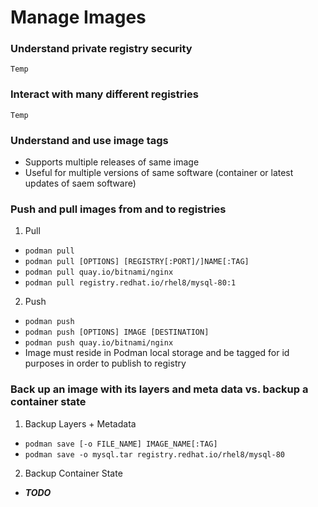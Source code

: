 # Manage Images

### Understand private registry security

`Temp`

### Interact with many different registries

`Temp`

### Understand and use image tags
- Supports multiple releases of same image
- Useful for multiple versions of same software (container or latest updates of saem software)

### Push and pull images from and to registries
1. Pull
-  `podman pull`
- `podman pull [OPTIONS] [REGISTRY[:PORT]/]NAME[:TAG]`
- `podman pull quay.io/bitnami/nginx`
- `podman pull registry.redhat.io/rhel8/mysql-80:1`
2. Push
- `podman push`
- `podman push [OPTIONS] IMAGE [DESTINATION]`
- `podman push quay.io/bitnami/nginx`
- Image must reside in Podman local storage and be tagged for id purposes in order to publish to registry

### Back up an image with its layers and meta data vs. backup a container state
1. Backup Layers + Metadata
- `podman save [-o FILE_NAME] IMAGE_NAME[:TAG]` 
- `podman save -o mysql.tar registry.redhat.io/rhel8/mysql-80`
2. Backup Container State
- ***TODO***